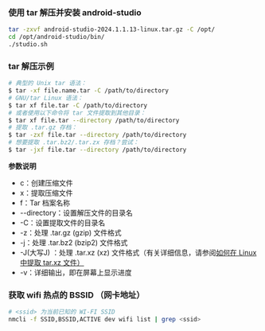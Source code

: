 
### 使用 tar 解压并安装 android-studio

```bash
tar -zxvf android-studio-2024.1.1.13-linux.tar.gz -C /opt/
cd /opt/android-studio/bin/
./studio.sh
```

### tar 解压示例

```bash
# 典型的 Unix tar 语法：  
$ tar -xf file.name.tar -C /path/to/directory
# GNU/tar Linux 语法：  
$ tar xf file.tar -C /path/to/directory
# 或者使用以下命令将 tar 文件提取到其他目录：  
$ tar xf file.tar --directory /path/to/directory
# 提取 .tar.gz 存档：  
$ tar -zxf file.tar --directory /path/to/directory
# 想要提取 .tar.bz2/.tar.zx 存档？尝试：  
$ tar -jxf file.tar --directory /path/to/directory
```

 **参数说明**
- c：创建压缩文件
- x：提取压缩文件
- f：Tar 档案名称
- --directory：设置解压文件的目录名
- -C：设置提取文件的目录名
- -z：处理 .tar.gz (gzip) 文件格式
- -j：处理 .tar.bz2 (bzip2) 文件格式
- -J(大写J) ：处理 .tar.xz (xz) 文件格式（有关详细信息，请参阅[如何在 Linux 中提取 tar.xz 文件）](https://www.cyberciti.biz/faq/how-to-extract-tar-xz-files-in-linux-and-unzip-all-files/ "如何在 Linux 中提取 tar.xz 文件并解压所有文件")
- -v：详细输出，即在屏幕上显示进度


### 获取 wifi 热点的 BSSID （网卡地址）

```bash
# <ssid> 为当前已知的 WI-FI SSID
nmcli -f SSID,BSSID,ACTIVE dev wifi list | grep <ssid>
```

